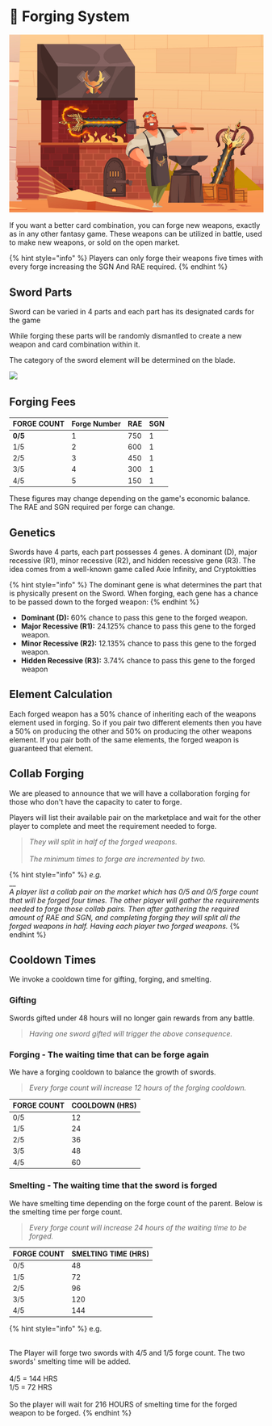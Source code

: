 # 🔨 Forging System

![](../.gitbook/assets/forge.jpg)

If you want a better card combination, you can forge new weapons, exactly as in any other fantasy game. These weapons can be utilized in battle, used to make new weapons, or sold on the open market.

{% hint style="info" %}
Players can only forge their weapons five times with every forge increasing the SGN And RAE required.
{% endhint %}

## Sword Parts

Sword can be varied in 4 parts and each part has its designated cards for the game

While forging these parts will be randomly dismantled to create a new weapon and card combination within it.

The category of the sword element will be determined on the blade.

![](../.gitbook/assets/273003254\_462047952071439\_9035256204137697450\_n.png)

## **Forging Fees**

| FORGE COUNT | Forge Number | RAE | SGN |
| ----------- | ------------ | --- | --- |
| **0/5**     | 1            | 750 | 1   |
| 1/5         | 2            | 600 | 1   |
| 2/5         | 3            | 450 | 1   |
| 3/5         | 4            | 300 | 1   |
| 4/5         | 5            | 150 | 1   |

These figures may change depending on the game's economic balance. The RAE and SGN required per forge can change.

## **Genetics**

Swords have 4 parts, each part possesses 4 genes. A dominant (D), major recessive (R1), minor recessive (R2), and hidden recessive gene (R3). The idea comes from a well-known game called Axie Infinity, and Cryptokitties

{% hint style="info" %}
The dominant gene is what determines the part that is physically present on the Sword. When forging, each gene has a chance to be passed down to the forged weapon:
{% endhint %}

* **Dominant (D):** 60% chance to pass this gene to the forged weapon.
* **Major Recessive (R1):** 24.125% chance to pass this gene to the forged weapon.
* **Minor Recessive (R2):** 12.135% chance to pass this gene to the forged weapon.
* **Hidden Recessive (R3):** 3.74% chance to pass this gene to the forged weapon

## Element Calculation

Each forged weapon has a 50% chance of inheriting each of the weapons element used in forging. So if you pair two different elements then you have a 50% on producing the other and 50% on producing the other weapons element. If you pair both of the same elements, the forged weapon is guaranteed that element.

## Collab Forging

We are pleased to announce that we will have a collaboration forging for those who don't have the capacity to cater to forge.

Players will list their available pair on the marketplace and wait for the other player to complete and meet the requirement needed to forge.

> _They will split in half of the forged weapons._\
> \
> _The minimum times to forge are incremented by two._

{% hint style="info" %}
_e.g._\
\_\_\
_A player list a collab pair on the market which has 0/5 and 0/5 forge count that will be forged four times. The other player will gather the requirements needed to forge those collab pairs. Then after gathering the required amount of RAE and SGN, and completing forging they will split all the forged weapons in half. Having each player two forged weapons._
{% endhint %}

## Cooldown Times

We invoke a cooldown time for gifting, forging, and smelting.

### Gifting

Swords gifted under 48 hours will no longer gain rewards from any battle.

> _Having one sword gifted will trigger the above consequence._

### Forging - The waiting time that can be forge again

We have a forging cooldown to balance the growth of swords.

> _Every forge count will increase 12 hours of the forging cooldown._

| FORGE COUNT | COOLDOWN (HRS) |
| ----------- | -------------- |
| 0/5         | 12             |
| 1/5         | 24             |
| 2/5         | 36             |
| 3/5         | 48             |
| 4/5         | 60             |

### Smelting - The waiting time that the sword is forged

We have smelting time depending on the forge count of the parent. Below is the smelting time per forge count.

> _Every forge count will increase 24 hours of the waiting time to be forged._

| FORGE COUNT | SMELTING TIME (HRS) |
| ----------- | ------------------- |
| 0/5         | 48                  |
| 1/5         | 72                  |
| 2/5         | 96                  |
| 3/5         | 120                 |
| 4/5         | 144                 |

{% hint style="info" %}
e.g.

\
The Player will forge two swords with 4/5 and 1/5 forge count. The two swords' smelting time will be added.\
\
4/5 = 144 HRS\
1/5 = 72 HRS\
\
So the player will wait for 216 HOURS of smelting time for the forged weapon to be forged.
{% endhint %}
